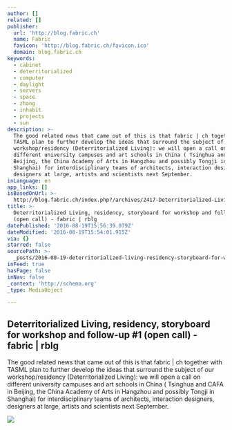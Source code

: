 ```yaml
---
author: []
related: []
publisher:
  url: 'http://blog.fabric.ch'
  name: Fabric
  favicon: 'http://blog.fabric.ch/favicon.ico'
  domain: blog.fabric.ch
keywords:
  - cabinet
  - deterritorialized
  - computer
  - daylight
  - servers
  - space
  - zhang
  - inhabit
  - projects
  - sun
description: >-
  The good related news that came out of this is that fabric | ch together with
  TASML plan to further develop the ideas that surround the subject of our
  workshop/residency (Deterritorialized Living): we will open a call on
  different university campuses and art schools in China ( Tsinghua and CAFA in
  Beijing, the China Academy of Arts in Hangzhou and possibly Tongji in
  Shanghai) for interdisciplinary teams of architects, interaction designers,
  designers at large, artists and scientists next September.
inLanguage: en
app_links: []
isBasedOnUrl: >-
  http://blog.fabric.ch/index.php?/archives/2417-Deterritorialized-Living,-residency,-storyboard-for-workshop-and-follow-up-1-open-call.html
title: >-
  Deterritorialized Living, residency, storyboard for workshop and follow-up #1
  (open call) - fabric | rblg
datePublished: '2016-08-19T15:56:39.079Z'
dateModified: '2016-08-19T15:54:01.915Z'
via: {}
starred: false
sourcePath: >-
  _posts/2016-08-19-deterritorialized-living-residency-storyboard-for-workshop.md
inFeed: true
hasPage: false
inNav: false
_context: 'http://schema.org'
_type: MediaObject

---
```

<article style=""><h1>Deterritorialized Living, residency, storyboard for workshop and follow-up #1 (open call) - fabric | rblg</h1><p>The good related news that came out of this is that fabric | ch together with TASML plan to further develop the ideas that surround the subject of our workshop/residency (Deterritorialized Living): we will open a call on different university campuses and art schools in China ( Tsinghua and CAFA in Beijing, the China Academy of Arts in Hangzhou and possibly Tongji in Shanghai) for interdisciplinary teams of architects, interaction designers, designers at large, artists and scientists next September.</p><img src="http://blog.fabric.ch/uploads/image/IMG_8130_s.jpg" /></article>